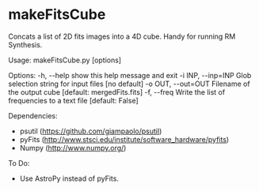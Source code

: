 makeFitsCube
============
Concats a list of 2D fits images into a 4D cube. Handy for running RM Synthesis.

Usage: makeFitsCube.py [options]

Options:
  -h, --help         show this help message and exit
  -i INP, --inp=INP  Glob selection string for input files [no default]
  -o OUT, --out=OUT  Filename of the output cube [default: mergedFits.fits]
  -f, --freq         Write the list of frequencies to a text file [default: False]

Dependencies:
* psutil (https://github.com/giampaolo/psutil)
* pyFits (http://www.stsci.edu/institute/software_hardware/pyfits)
* Numpy (http://www.numpy.org/)

To Do:
* Use AstroPy instead of pyFits.
